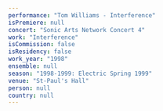 ```yaml
---
performance: "Tom Williams - Interference"
isPremiere: null
concert: "Sonic Arts Network Concert 4"
work: "Interference"
isCommission: false
isResidency: false
work_year: "1998"
ensemble: null
season: "1998-1999: Electric Spring 1999"
venue: "St-Paul's Hall"
person: null
country: null
---
```


